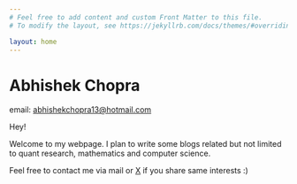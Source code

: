 ```yaml
---
# Feel free to add content and custom Front Matter to this file.
# To modify the layout, see https://jekyllrb.com/docs/themes/#overriding-theme-defaults

layout: home
---
```


# Abhishek Chopra

email: abhishekchopra13@hotmail.com

Hey!

Welcome to my webpage. I plan to write some blogs related but not limited to quant research, mathematics and computer science.

Feel free to contact me via mail or [X](https://x.com/abhiii_13) if you share same interests :)

